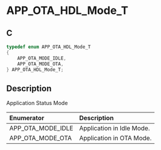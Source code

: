 # APP_OTA_HDL_Mode_T

## C

```c
typedef enum APP_OTA_HDL_Mode_T
{
    APP_OTA_MODE_IDLE,
    APP_OTA_MODE_OTA,
} APP_OTA_HDL_Mode_T;
```

## Description

Application Status Mode


|Enumerator|Description|
|:---|:---|
|APP_OTA_MODE_IDLE|Application in Idle Mode.| 
|APP_OTA_MODE_OTA|Application in OTA Mode.|  
